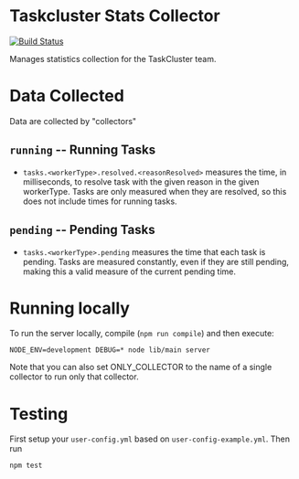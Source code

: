 # Taskcluster Stats Collector

[![Build Status](https://travis-ci.org/taskcluster/taskcluster-stats-collector.svg?branch=master)](https://travis-ci.org/taskcluster/taskcluster-stats-collector)

Manages statistics collection for the TaskCluster team.

# Data Collected

Data are collected by "collectors"

## `running` -- Running Tasks

* `tasks.<workerType>.resolved.<reasonResolved>` measures the time, in
  milliseconds, to resolve task with the given reason in the given workerType.
  Tasks are only measured when they are resolved, so this does not include
  times for running tasks.

## `pending` -- Pending Tasks

* `tasks.<workerType>.pending` measures the time that each task is pending.
  Tasks are measured constantly, even if they are still pending, making this a
  valid measure of the current pending time.

# Running locally

To run the server locally, compile (`npm run compile`) and then execute:

```
NODE_ENV=development DEBUG=* node lib/main server
```

Note that you can also set ONLY_COLLECTOR to the name of a single collector to
run only that collector.


# Testing

First setup your `user-config.yml` based on `user-config-example.yml`. Then run

```
npm test
```
